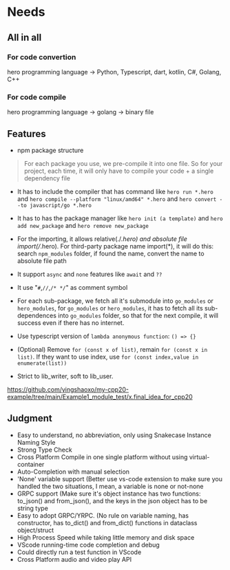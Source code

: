 # Needs

## All in all
### For code convertion
hero programming language -> Python, Typescript, dart, kotlin, C#, Golang, C++ 

### For code compile
hero programming language -> golang -> binary file


## Features

* npm package structure

> For each package you use, we pre-compile it into one file. So for your project, each time, it will only have to compile your code + a single dependency file

* It has to  include the compiler that has command like `hero run *.hero` and `hero compile --platform "linux/amd64" *.hero` and `hero convert --to javascript/go *.hero`

* It has to has the package manager like `hero init (a template)` and `hero add new_package` and `hero remove new_package`

* For the importing, it allows relative(./*.hero) and absolute file import(/*.hero). For third-party package name import(*), it will do this: search `npm_modules` folder, if found the name, convert the name to absolute file path

* It support `async` and `none` features like `await` and `??`

* It use "`#`,`//`,`/* */`" as comment symbol

* For each sub-package, we fetch all it's submodule into `go_modules` or `hero_modules`, for `go_modules` or `hero_modules`, it has to fetch all its sub-dependences into `go_modules` folder, so that for the next compile, it will success even if there has no internet.

* Use typescript version of `lambda anonymous function`: `() => {}`

* (Optional) Remove `for (const x of list)`, remain `for (const x in list)`. If they want to use index, use `for (const index,value in enumerate(list))`

* Strict to lib_writer, soft to lib_user.

<!-- * Use typescript version of `a==b? c: d` -->

https://github.com/yingshaoxo/my-cpp20-example/tree/main/Example1_module_test/x.final_idea_for_cpp20


## Judgment

* Easy to understand, no abbreviation, only using Snakecase Instance Naming Style
* Strong Type Check
* Cross Platform Compile in one single platform without using virtual-container
* Auto-Completion with manual selection
* 'None' variable support (Better use vs-code extension to make sure you handled the two situations, I mean, a variable is none or not-none
* GRPC support (Make sure it's object instance has two functions: to_json() and from_json(), and the keys in the json object has to be string type
* Easy to adopt GRPC/YRPC. (No rule on variable naming, has constructor, has to_dict() and from_dict() functions in dataclass object/struct
* High Process Speed while taking little memory and disk space
* VScode running-time code completion and debug
* Could directly run a test function in VScode
* Cross Platform audio and video play API
